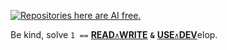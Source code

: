 [![Repositories here are AI free.](https://github.com/Kyriosity/read-write/blob/main/README+/_rsc/_img/AIfree.jpg)](https://github.com/Kyriosity/read-write/blob/main/README+/pencraft/README+/essays/README+/AI-2020s.md) 

Be kind, solve `1 ==` [**READ**`∧`**WRITE**](https://github.com/Kyriosity/read-write/blob/main/README.md) <b>`&`</b> [**USE**`∧`**DEV**](https://github.com/Kyriosity/use-dev/blob/main/README.md)elop.
